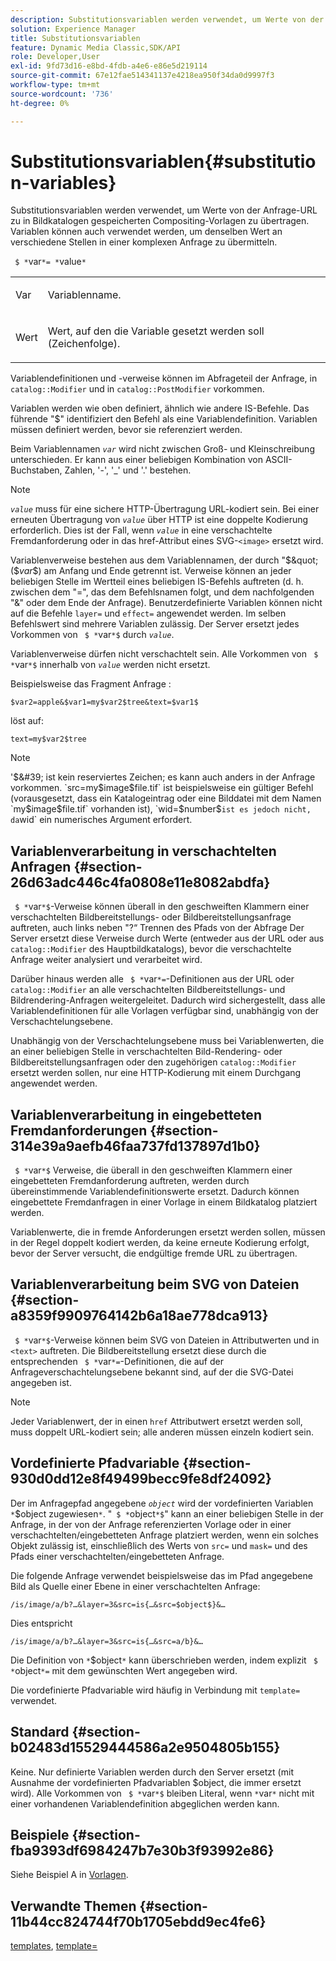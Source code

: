 ```yaml
---
description: Substitutionsvariablen werden verwendet, um Werte von der Anfrage-URL zu in Bildkatalogen gespeicherten Compositing-Vorlagen zu übertragen. Variablen können auch verwendet werden, um denselben Wert an verschiedene Stellen in einer komplexen Anfrage zu übermitteln.
solution: Experience Manager
title: Substitutionsvariablen
feature: Dynamic Media Classic,SDK/API
role: Developer,User
exl-id: 9fd73d16-e8bd-4fdb-a4e6-e86e5d219114
source-git-commit: 67e12fae514341137e4218ea950f34da0d9997f3
workflow-type: tm+mt
source-wordcount: '736'
ht-degree: 0%

---
```


# Substitutionsvariablen{#substitution-variables}

Substitutionsvariablen werden verwendet, um Werte von der Anfrage-URL zu in Bildkatalogen gespeicherten Compositing-Vorlagen zu übertragen. Variablen können auch verwendet werden, um denselben Wert an verschiedene Stellen in einer komplexen Anfrage zu übermitteln.

` $ *`var`*= *`value`*`

<table id="simpletable_EFEC66C23CE949EFACDC415A954DF323"> 
 <tr class="strow"> 
  <td class="stentry"> <p> <span class="codeph"> <span class="varname"> Var </span> </span> </p> </td> 
  <td class="stentry"> <p>Variablenname. </p> </td> 
 </tr> 
 <tr class="strow"> 
  <td class="stentry"> <p> <span class="codeph"> <span class="varname"> Wert </span> </span> </p> </td> 
  <td class="stentry"> <p>Wert, auf den die Variable gesetzt werden soll (Zeichenfolge). </p> </td> 
 </tr> 
</table>

Variablendefinitionen und -verweise können im Abfrageteil der Anfrage, in `catalog::Modifier` und in `catalog::PostModifier` vorkommen.

Variablen werden wie oben definiert, ähnlich wie andere IS-Befehle. Das führende &quot;$&quot; identifiziert den Befehl als eine Variablendefinition. Variablen müssen definiert werden, bevor sie referenziert werden.

Beim Variablennamen *`var`* wird nicht zwischen Groß- und Kleinschreibung unterschieden. Er kann aus einer beliebigen Kombination von ASCII-Buchstaben, Zahlen, &#39;-&#39;, &#39;_&#39; und &#39;.&#39; bestehen.

>[!NOTE]
>
>*`value`* muss für eine sichere HTTP-Übertragung URL-kodiert sein. Bei einer erneuten Übertragung von *`value`* über HTTP ist eine doppelte Kodierung erforderlich. Dies ist der Fall, wenn *`value`* in eine verschachtelte Fremdanforderung oder in das href-Attribut eines SVG-`<image>` ersetzt wird.

Variablenverweise bestehen aus dem Variablennamen, der durch &quot;$&quot; ($*var*$) am Anfang und Ende getrennt ist. Verweise können an jeder beliebigen Stelle im Wertteil eines beliebigen IS-Befehls auftreten (d. h. zwischen dem &quot;=&quot;, das dem Befehlsnamen folgt, und dem nachfolgenden &quot;&amp;&quot; oder dem Ende der Anfrage). Benutzerdefinierte Variablen können nicht auf die Befehle `layer=` und `effect=` angewendet werden. Im selben Befehlswert sind mehrere Variablen zulässig. Der Server ersetzt jedes Vorkommen von ` $ *`var`*$` durch *`value`*.

Variablenverweise dürfen nicht verschachtelt sein. Alle Vorkommen von ` $ *`var`*$` innerhalb von *`value`* werden nicht ersetzt.

Beispielsweise das Fragment Anfrage :

`$var2=apple&$var1=my$var2$tree&text=$var1$`

löst auf:

`text=my$var2$tree`

>[!NOTE]
>
>&#39;$&#39; ist kein reserviertes Zeichen; es kann auch anders in der Anfrage vorkommen. `src=my$image$file.tif` ist beispielsweise ein gültiger Befehl (vorausgesetzt, dass ein Katalogeintrag oder eine Bilddatei mit dem Namen `my$image$file.tif` vorhanden ist), `wid=$number$` ist es jedoch nicht, da `wid` ein numerisches Argument erfordert.

## Variablenverarbeitung in verschachtelten Anfragen {#section-26d63adc446c4fa0808e11e8082abdfa}

` $ *`var`*$`-Verweise können überall in den geschweiften Klammern einer verschachtelten Bildbereitstellungs- oder Bildbereitstellungsanfrage auftreten, auch links neben &quot;?“ Trennen des Pfads von der Abfrage Der Server ersetzt diese Verweise durch Werte (entweder aus der URL oder aus `catalog::Modifier` des Hauptbildkatalogs), bevor die verschachtelte Anfrage weiter analysiert und verarbeitet wird.

Darüber hinaus werden alle ` $ *`var`*=`-Definitionen aus der URL oder `catalog::Modifier` an alle verschachtelten Bildbereitstellungs- und Bildrendering-Anfragen weitergeleitet. Dadurch wird sichergestellt, dass alle Variablendefinitionen für alle Vorlagen verfügbar sind, unabhängig von der Verschachtelungsebene.

Unabhängig von der Verschachtelungsebene muss bei Variablenwerten, die an einer beliebigen Stelle in verschachtelten Bild-Rendering- oder Bildbereitstellungsanfragen oder den zugehörigen `catalog::Modifier` ersetzt werden sollen, nur eine HTTP-Kodierung mit einem Durchgang angewendet werden.

## Variablenverarbeitung in eingebetteten Fremdanforderungen {#section-314e39a9aefb46faa737fd137897d1b0}

` $ *`var`*$` Verweise, die überall in den geschweiften Klammern einer eingebetteten Fremdanforderung auftreten, werden durch übereinstimmende Variablendefinitionswerte ersetzt. Dadurch können eingebettete Fremdanfragen in einer Vorlage in einem Bildkatalog platziert werden.

Variablenwerte, die in fremde Anforderungen ersetzt werden sollen, müssen in der Regel doppelt kodiert werden, da keine erneute Kodierung erfolgt, bevor der Server versucht, die endgültige fremde URL zu übertragen.

## Variablenverarbeitung beim SVG von Dateien {#section-a8359f9909764142b6a18ae778dca913}

` $ *`var`*$`-Verweise können beim SVG von Dateien in Attributwerten und in `<text>` auftreten. Die Bildbereitstellung ersetzt diese durch die entsprechenden ` $ *`var`*=`-Definitionen, die auf der Anfrageverschachtelungsebene bekannt sind, auf der die SVG-Datei angegeben ist.

>[!NOTE]
>
>Jeder Variablenwert, der in einen `href` Attributwert ersetzt werden soll, muss doppelt URL-kodiert sein; alle anderen müssen einzeln kodiert sein.

## Vordefinierte Pfadvariable {#section-930d0dd12e8f49499becc9fe8df24092}

Der im Anfragepfad angegebene *`object`* wird der vordefinierten Variablen `*`$object zugewiesen`*`. &quot;` $ *`object`*$`&quot; kann an einer beliebigen Stelle in der Anfrage, in der von der Anfrage referenzierten Vorlage oder in einer verschachtelten/eingebetteten Anfrage platziert werden, wenn ein solches Objekt zulässig ist, einschließlich des Werts von `src=` und `mask=` und des Pfads einer verschachtelten/eingebetteten Anfrage.

Die folgende Anfrage verwendet beispielsweise das im Pfad angegebene Bild als Quelle einer Ebene in einer verschachtelten Anfrage:

`/is/image/a/b?…&layer=3&src=is{…&src=$object$}&…`

Dies entspricht

`/is/image/a/b?…&layer=3&src=is{…&src=a/b}&…`

Die Definition von `*`$object`*` kann überschrieben werden, indem explizit ` $ *`object`*=` mit dem gewünschten Wert angegeben wird.

Die vordefinierte Pfadvariable wird häufig in Verbindung mit `template=` verwendet.

## Standard {#section-b02483d15529444586a2e9504805b155}

Keine. Nur definierte Variablen werden durch den Server ersetzt (mit Ausnahme der vordefinierten Pfadvariablen $object, die immer ersetzt wird). Alle Vorkommen von ` $ *`var`*$` bleiben Literal, wenn `*`var`*` nicht mit einer vorhandenen Variablendefinition abgeglichen werden kann.

## Beispiele {#section-fba9393df6984247b7e30b3f93992e86}

Siehe Beispiel A in [Vorlagen](../../../../../is-api/http-ref/image-serving-api-ref/c-http-protocol-reference/c-templates/c-templates.md#concept-3cd2d2adae0e41b2979b9640244d4d3e).

## Verwandte Themen {#section-11b44cc824744f70b1705ebdd9ec4fe6}

[templates](../../../../../is-api/http-ref/image-serving-api-ref/c-http-protocol-reference/c-templates/c-templates.md#concept-3cd2d2adae0e41b2979b9640244d4d3e), [template=](../../../../../is-api/http-ref/image-serving-api-ref/c-http-protocol-reference/c-command-reference/r-template.md#reference-3beccaa462a64bf0ba867e5c8fd0bd14)

